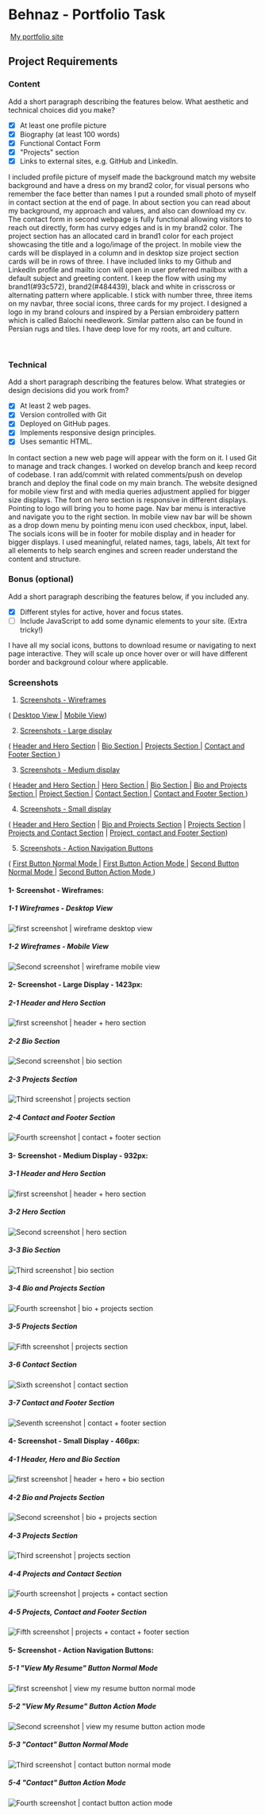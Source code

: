 #  Behnaz - Portfolio Task
​
[My portfolio site](https://behnazshojaei.github.io/)
​
## Project Requirements

### Content
 Add a short paragraph describing the features below. What aesthetic and technical choices did you make? 
- [x] At least one profile picture
- [x] Biography (at least 100 words)
- [x] Functional Contact Form
- [x] "Projects" section
- [x] Links to external sites, e.g. GitHub and LinkedIn.

I included profile picture of myself made the background match my website background and have a dress on my brand2 color, for visual persons who remember the face better than names I put a rounded small photo of myself in contact section at the end of page. 
In about section you can read about my background, my approach and values, and also can download my cv.
The contact form in second webpage is fully functional allowing visitors to reach out directly, form has curvy edges and is in my brand2 color. 
The project section has an allocated card in brand1 color for each project showcasing the title and a logo/image of the project. In mobile view the cards will be displayed in a column and in desktop size project section cards will be in rows of three. 
I have included links to my Github and LinkedIn profile and mailto icon will open in user preferred mailbox with a default subject and greeting content.
I keep the flow with using my brand1(#93c572), brand2(#484439), black and white in crisscross or alternating pattern where applicable. 
I stick with number three, three items on my navbar, three social icons, three cards for my project.
I designed a logo in my brand colours and inspired by a Persian embroidery pattern which is called Balochi needlework. Similar pattern also can be found in Persian rugs and tiles. I have deep love for my roots, art and culture. 

​
### Technical
 Add a short paragraph describing the features below. What strategies or design decisions did you work from? 
- [x] At least 2 web pages.
- [x] Version controlled with Git
- [x] Deployed on GitHub pages.
- [x] Implements responsive design principles.
- [x] Uses semantic HTML.

In contact section a new web page will appear with the form on it. 
I used Git to manage and track changes. I worked on develop branch and keep record of codebase.
I ran add/commit with related comments/push on develop branch and deploy the final code on my main branch.
The website designed for mobile view first and with media queries adjustment applied for bigger size displays. The font on hero section is responsive in different displays. Pointing to logo will bring you to home page. Nav bar menu is interactive and navigate you to the right section. In mobile view nav bar will be shown as a drop down menu by pointing menu icon used checkbox, input, label. The socials icons will be in footer for mobile display and in header for bigger displays. 
I used meaningful, related names, tags, labels, Alt text for all elements to help search engines and screen reader understand the content and structure. 

      

### Bonus (optional)
 Add a short paragraph describing the features below, if you included any. 
- [x] Different styles for active, hover and focus states.
- [ ] Include JavaScript to add some dynamic elements to your site. (Extra tricky!)
      
​I have all my social icons, buttons to download resume or navigating to next page interactive. They will scale up once hover over or will have different border and background colour where applicable.

###  Screenshots
1. [Screenshots - Wireframes](#1-screenshot---wireframes)

 ( [ Desktop View ](#1-1--wireframes---desktop-view) | [Mobile View](#1-2--wireframes---mobile-view))

2. [Screenshots - Large display ](#2--screenshot---large-display---1423px)

( [ Header and Hero Section](#2-1--header-and-hero-section)
 | [ Bio Section ](#2-2--bio-section)
 | [ Projects Section ](#2-3--projects-section)
 | [ Contact and Footer Section ](#2-4--contact-and-footer-section))

3. [Screenshots - Medium display](#3--screenshot---medium-display---932px)

( [ Header and Hero Section ](#3-1-header-and-hero-section)
 | [ Hero Section ](#3-2-hero-section)
 | [ Bio Section ](#3-3-bio-section)
 | [ Bio and Projects Section ](#3-4-bio-and-projects-section)
 | [ Project Section ](#3-5-projects-section)
 | [ Contact Section ](#3-6-contact-section)
 | [ Contact and Footer Section ](#3-7-contact-and-footer-section))

4. [Screenshots - Small display](#4--screenshot---small-display---466px)

( [ Header and Hero Section](#4-1-header-hero-and-bio-section)
 | [ Bio and Projects Section](#4-2-bio-and-projects-section)
 | [ Projects Section](#4-3-projects-section)
 | [ Projects and Contact Section](#4-4-projects-and-contact-section)
 | [ Project, contact and Footer Section](#4-5-projects-contact-and-footer-section))
 
5. [Screenshots - Action Navigation Buttons](#5--screenshot---action-navigation-buttons)

( [ First Button Normal Mode ](#5-1-view-my-resume-button-normal-mode)
 | [ First Button Action Mode ](#5-2-view-my-resume-button-action-mode)
 | [ Second Button Normal Mode ](#5-3-contact-button-normal-mode)
 | [ Second Button Action Mode ](#5-4-contact-button-action-mode))

####  1- Screenshot - Wireframes:

#####  1-1 Wireframes - Desktop View

![first screenshot | wireframe desktop view](screenshot-website-pages/wireframe-desktop-view.jpg)

#####  1-2 Wireframes - Mobile View

![Second screenshot | wireframe mobile view](screenshot-website-pages/wireframe-mobile-view.jpg)

####  2- Screenshot - Large Display - 1423px:

#####  2-1 Header and Hero Section

![first screenshot | header + hero section](screenshot-website-pages/large-display-1423px-a-header-hero.png)

#####  2-2 Bio Section

![Second screenshot | bio section](screenshot-website-pages/large-display-1423px-b-bio.png)

#####  2-3 Projects Section

![Third screenshot | projects section](screenshot-website-pages/large-display-1423px-c-projects.png)

#####  2-4 Contact and Footer Section

![Fourth screenshot | contact + footer section](screenshot-website-pages/large-display-1423px-d-contact-footer.png)


####  3- Screenshot - Medium Display - 932px:

#####  3-1 Header and Hero Section

![first screenshot | header + hero section](screenshot-website-pages/medium-display-932px-a-header-hero.png)

#####  3-2 Hero Section

![Second screenshot | hero section](screenshot-website-pages/medium-display-932px-b-hero.png)

#####  3-3 Bio Section

![Third screenshot | bio section](screenshot-website-pages/medium-display-932px-c-bio.png)

#####  3-4 Bio and Projects Section

![Fourth screenshot | bio + projects section](screenshot-website-pages/medium-display-932px-d-bio-project.png)

#####  3-5 Projects Section

![Fifth screenshot | projects section](screenshot-website-pages/medium-display-932px-e-projects.png)

#####  3-6 Contact Section

![Sixth screenshot | contact section](screenshot-website-pages/medium-display-932px-f-contact.png)

#####  3-7 Contact and Footer Section

![Seventh screenshot | contact + footer section](screenshot-website-pages/medium-display-932px-g-contact-footer.png)

####  4- Screenshot - Small Display - 466px:

#####  4-1 Header, Hero and Bio Section

![first screenshot | header + hero + bio section](screenshot-website-pages/small-display-466px-a-header-hero-bio.png)

#####  4-2 Bio and Projects Section

![Second screenshot | bio + projects section](screenshot-website-pages/small-display-466px-b-bio-projects.png)

#####  4-3 Projects Section

![Third screenshot | projects section](screenshot-website-pages/small-display-466px-c-projects.png)

#####  4-4 Projects and Contact Section

![Fourth screenshot | projects + contact section](screenshot-website-pages/small-display-466px-d-projects-contact.png)

#####  4-5 Projects, Contact and Footer Section

![Fifth screenshot | projects + contact + footer section](screenshot-website-pages/small-display-466px-e-project-contact-footer.png)

####  5- Screenshot - Action Navigation Buttons:

#####  5-1 "View My Resume" Button Normal Mode
![first screenshot | view my resume button normal mode](screenshot-website-pages/action1.png)

#####  5-2 "View My Resume" Button Action Mode
![Second screenshot | view my resume button action mode](screenshot-website-pages/action2.png)

#####  5-3 "Contact" Button Normal Mode

![Third screenshot | contact button normal mode](screenshot-website-pages/action3.png)

#####  5-4 "Contact" Button Action Mode

![Fourth screenshot | contact button action mode](screenshot-website-pages/action4.png)


